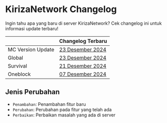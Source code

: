 # KirizaNetwork Changelog

Ingin tahu apa yang baru di server KirizaNetwork? Cek changelog ini untuk informasi update terbaru!

|                   | Changelog Terbaru                                     |
|-------------------|-------------------------------------------------------|
| MC Version Update | [23 Desember 2024](changelogs/mc/2024-12-23.md)       |
| Global            | [23 Desember 2024](changelogs/global/2024-12-23.md)   |
| Survival          | [21 Desember 2024](changelogs/survival/2024-12-21.md) |
| Oneblock          | [07 Desember 2024](changelogs/oneblock/2024-12-07.md) |

## Jenis Perubahan

- `Penambahan`: Penambahan fitur baru
- `Perubahan`: Perubahan pada fitur yang telah ada
- `Perbaikan`: Perbaikan masalah yang ada di server